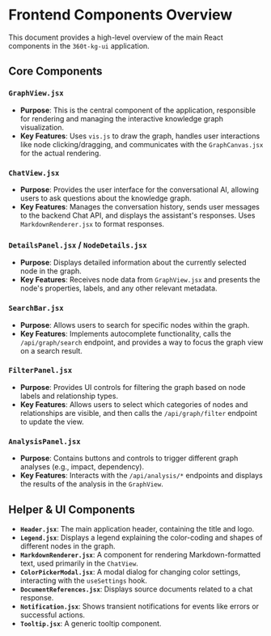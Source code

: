 # Frontend Components Overview

This document provides a high-level overview of the main React components in the `360t-kg-ui` application.

## Core Components

### `GraphView.jsx`
-   **Purpose**: This is the central component of the application, responsible for rendering and managing the interactive knowledge graph visualization.
-   **Key Features**: Uses `vis.js` to draw the graph, handles user interactions like node clicking/dragging, and communicates with the `GraphCanvas.jsx` for the actual rendering.

### `ChatView.jsx`
-   **Purpose**: Provides the user interface for the conversational AI, allowing users to ask questions about the knowledge graph.
-   **Key Features**: Manages the conversation history, sends user messages to the backend Chat API, and displays the assistant's responses. Uses `MarkdownRenderer.jsx` to format responses.

### `DetailsPanel.jsx` / `NodeDetails.jsx`
-   **Purpose**: Displays detailed information about the currently selected node in the graph.
-   **Key Features**: Receives node data from `GraphView.jsx` and presents the node's properties, labels, and any other relevant metadata.

### `SearchBar.jsx`
-   **Purpose**: Allows users to search for specific nodes within the graph.
-   **Key Features**: Implements autocomplete functionality, calls the `/api/graph/search` endpoint, and provides a way to focus the graph view on a search result.

### `FilterPanel.jsx`
-   **Purpose**: Provides UI controls for filtering the graph based on node labels and relationship types.
-   **Key Features**: Allows users to select which categories of nodes and relationships are visible, and then calls the `/api/graph/filter` endpoint to update the view.

### `AnalysisPanel.jsx`
-   **Purpose**: Contains buttons and controls to trigger different graph analyses (e.g., impact, dependency).
-   **Key Features**: Interacts with the `/api/analysis/*` endpoints and displays the results of the analysis in the `GraphView`.

## Helper & UI Components

-   **`Header.jsx`**: The main application header, containing the title and logo.
-   **`Legend.jsx`**: Displays a legend explaining the color-coding and shapes of different nodes in the graph.
-   **`MarkdownRenderer.jsx`**: A component for rendering Markdown-formatted text, used primarily in the `ChatView`.
-   **`ColorPickerModal.jsx`**: A modal dialog for changing color settings, interacting with the `useSettings` hook.
-   **`DocumentReferences.jsx`**: Displays source documents related to a chat response.
-   **`Notification.jsx`**: Shows transient notifications for events like errors or successful actions.
-   **`Tooltip.jsx`**: A generic tooltip component. 